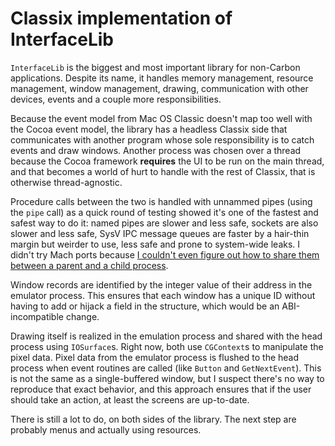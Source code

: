 # Classix implementation of InterfaceLib

`InterfaceLib` is the biggest and most important library for non-Carbon
applications. Despite its name, it handles memory management, resource
management, window management, drawing, communication with other devices, events
and a couple more responsibilities.

Because the event model from Mac OS Classic doesn't map too well with the Cocoa
event model, the library has a headless Classix side that communicates with
another program whose sole responsibility is to catch events and draw windows.
Another process was chosen over a thread because the Cocoa framework
**requires** the UI to be run on the main thread, and that becomes a world of
hurt to handle with the rest of Classix, that is otherwise thread-agnostic.

Procedure calls between the two is handled with unnammed pipes (using the
`pipe` call) as a quick round of testing showed it's one of the fastest and
safest way to do it: named pipes are slower and less safe, sockets are also
slower and less safe, SysV IPC message queues are faster by a hair-thin margin
but weirder to use, less safe and prone to system-wide leaks. I didn't try Mach
ports because [I couldn't even figure out how to share them between a parent and
a child process][1].

Window records are identified by the integer value of their address in the
emulator process. This ensures that each window has a unique ID without having
to add or hijack a field in the structure, which would be an ABI-incompatible
change.

Drawing itself is realized in the emulation process and shared with the head
process using `IOSurface`s. Right now, both use `CGContext`s to manipulate the
pixel data. Pixel data from the emulator process is flushed to the head process
when event routines are called (like `Button` and `GetNextEvent`). This is not
the same as a single-buffered window, but I suspect there's no way to reproduce
that exact behavior, and this approach ensures that if the user should take an
action, at least the screens are up-to-date.

There is still a lot to do, on both sides of the library. The next step are
probably menus and actually using resources.

  [1]: http://stackoverflow.com/q/15723273/sharing-mach-ports